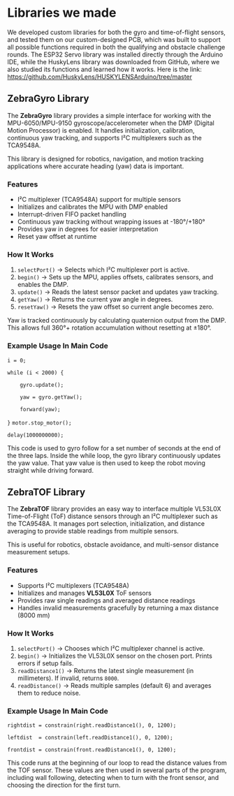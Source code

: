 # Libraries we made

We developed custom libraries for both the gyro and time-of-flight sensors, and tested them on our custom-designed PCB, which was built to support all possible functions required in both the qualifying and obstacle challenge rounds. The ESP32 Servo library was installed directly through the Arduino IDE, while the HuskyLens library was downloaded from GitHub, where we also studied its functions and learned how it works. Here is the link: https://github.com/HuskyLens/HUSKYLENSArduino/tree/master

## ZebraGyro Library

The **ZebraGyro** library provides a simple interface for working with the MPU-6050/MPU-9150 gyroscope/accelerometer when the DMP (Digital Motion Processor) is enabled. It handles initialization, calibration, continuous yaw tracking, and supports I²C multiplexers such as the TCA9548A.

This library is designed for robotics, navigation, and motion tracking applications where accurate heading (yaw) data is important.

### Features

- I²C multiplexer (TCA9548A) support for multiple sensors  
- Initializes and calibrates the MPU with DMP enabled  
- Interrupt-driven FIFO packet handling  
- Continuous yaw tracking without wrapping issues at -180°/+180°  
- Provides yaw in degrees for easier interpretation  
- Reset yaw offset at runtime  

### How It Works

1. `selectPort()` → Selects which I²C multiplexer port is active.  
2. `begin()` → Sets up the MPU, applies offsets, calibrates sensors, and enables the DMP.  
3. `update()` → Reads the latest sensor packet and updates yaw tracking.  
4. `getYaw()` → Returns the current yaw angle in degrees.  
5. `resetYaw()` → Resets the yaw offset so current angle becomes zero.
    
Yaw is tracked continuously by calculating quaternion output from the DMP. This allows full 360°+ rotation accumulation without resetting at ±180°. 

### Example Usage In Main Code
`i = 0;`

`while (i < 2000) {`

`    gyro.update();`

`    yaw = gyro.getYaw();`

`    forward(yaw);`

`}`
`motor.stop_motor();`  

`delay(1000000000);`     

This code is used to gyro follow for a set number of seconds at the end of the three laps. Inside the while loop, the gyro library continuously updates the yaw value. That yaw value is then used to keep the robot moving straight while driving forward.

## ZebraTOF Library

The **ZebraTOF** library provides an easy way to interface multiple VL53L0X Time-of-Flight (ToF) distance sensors through an I²C multiplexer such as the TCA9548A. It manages port selection, initialization, and distance averaging to provide stable readings from multiple sensors.

This is useful for robotics, obstacle avoidance, and multi-sensor distance measurement setups.

### Features

- Supports I²C multiplexers (TCA9548A)  
- Initializes and manages **VL53L0X** ToF sensors  
- Provides raw single readings and averaged distance readings  
- Handles invalid measurements gracefully by returning a max distance (8000 mm)  

### How It Works

1. `selectPort()` → Chooses which I²C multiplexer channel is active.  
2. `begin()` → Initializes the VL53L0X sensor on the chosen port. Prints errors if setup fails.  
3. `readDistance1()` → Returns the latest single measurement (in millimeters). If invalid, returns `8000`.  
4. `readDistance()` → Reads multiple samples (default 6) and averages them to reduce noise.
   
### Example Usage In Main Code

`rightdist = constrain(right.readDistance1(), 0, 1200);`

`leftdist  = constrain(left.readDistance1(), 0, 1200);`

`frontdist = constrain(front.readDistance1(), 0, 1200);`

This code runs at the beginning of our loop to read the distance values from the TOF sensor. These values are then used in several parts of the program, including wall following, detecting when to turn with the front sensor, and choosing the direction for the first turn.
